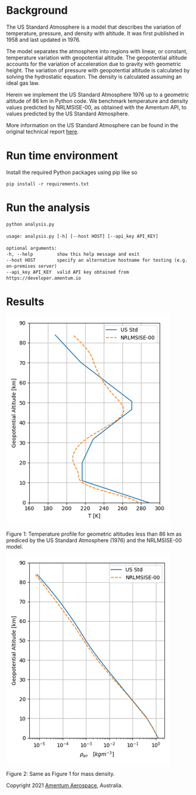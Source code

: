# Background

The US Standard Atmosphere is a model that describes the variation of temperature, pressure, and density with altitude. It was first published in 1958 and last updated in 1976. 

The model separates the atmosphere into regions with linear, or constant, temperature variation with geopotential altitude. The geopotential altitude accounts for the variation of acceleration due to gravity with geometric height. The variation of pressure with geopotential altitude is calculated by solving the hydrostatic equation. The density is calculated assuming an ideal gas law. 

Herein we implement the US Standard Atmosphere 1976 up to a geometric altitude of 86 km in Python code. We benchmark temperature and density values predicted by NRLMSISE-00, as obtained with the Amentum API, to values predicted by the US Standard Atmosphere.

More information on the US Standard Atmosphere can be found in the original technical report [here](https://ntrs.nasa.gov/search.jsp?R=19770009539). 

# Run time environment

Install the required Python packages using pip like so

    pip install -r requirements.txt 

# Run the analysis 

    python analysis.py

    usage: analysis.py [-h] [--host HOST] [--api_key API_KEY]

    optional arguments:
    -h, --help         show this help message and exit
    --host HOST        specify an alternative hostname for testing (e.g. on-premises server)
    --api_key API_KEY  valid API key obtained from https://developer.amentum.io

# Results

![](./air_temperature_profile.png)

Figure 1: Temperature profile for geometric altitudes less than 86 km as prediced by the US Standard Atmosphere (1976) and the NRLMSISE-00 model.

 ![](./air_density_profile.png)

 Figure 2: Same as Figure 1 for mass density.

Copyright 2021 [Amentum Aerospace](https://amentum.space), Australia.

